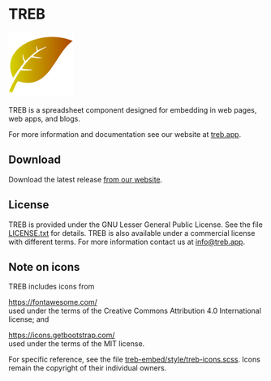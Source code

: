 # TREB

<img alt="TREB logo (a leaf)" src="treb-logo.svg"></img>

TREB is a spreadsheet component designed for embedding in web pages, 
web apps, and blogs.

For more information and documentation see our website at [treb.app][1].

## Download

Download the latest release [from our website][5].

## License

TREB is provided under the GNU Lesser General Public License. See the file [LICENSE.txt][3] for details. TREB is also available under a 
commercial license with different terms. For more information contact
us at [info@treb.app][4].

## Note on icons

TREB includes icons from

https://fontawesome.com/  
used under the terms of the Creative Commons Attribution 4.0 International license; and

https://icons.getbootstrap.com/  
used under the terms of the MIT license.

For specific reference, see the file [treb-embed/style/treb-icons.scss][2].
Icons remain the copyright of their individual owners.


[1]: https://treb.app
[2]: treb-embed/style/treb-icons.scss
[3]: LICENSE.txt
[4]: mailto:info@treb.app
[5]: https://treb.app/download

